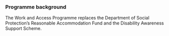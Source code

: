 ###  **Programme background**

The Work and Access Programme replaces the Department of Social Protection’s
Reasonable Accommodation Fund and the Disability Awareness Support Scheme.
